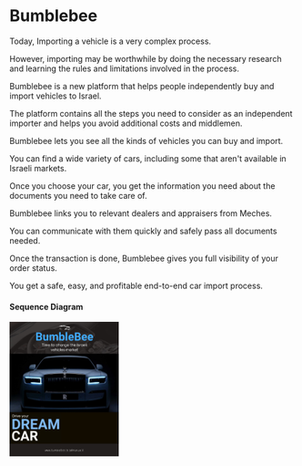 # Bumblebee

Today, Importing a vehicle is a very complex process.

However, importing may be worthwhile by doing the necessary research and learning the rules and limitations involved in the process.

Bumblebee is a new platform that helps people independently buy and import vehicles to Israel. 

The platform contains all the steps you need to consider as an independent importer and helps you avoid additional costs and middlemen.

Bumblebee lets you see all the kinds of vehicles you can buy and import. 

You can find a wide variety of cars, including some that aren't available in Israeli markets.

Once you choose your car, you get the information you need about the documents you need to take care of. 

Bumblebee links you to relevant dealers and appraisers from Meches. 

You can communicate with them quickly and safely pass all documents needed.

Once the transaction is done, Bumblebee gives you full visibility of your order status.

You get a safe, easy, and profitable end-to-end car import process.  


#### Sequence Diagram
 
<img src="client/public/images/poster.jpeg" width="192">
